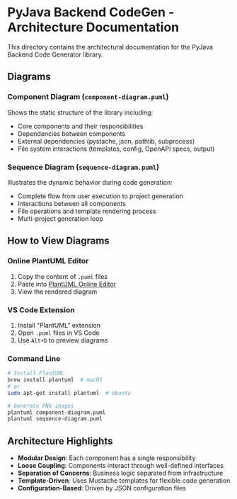 # PyJava Backend CodeGen - Architecture Documentation

This directory contains the architectural documentation for the PyJava Backend Code Generator library.

## Diagrams

### Component Diagram (`component-diagram.puml`)
Shows the static structure of the library including:
- Core components and their responsibilities
- Dependencies between components
- External dependencies (pystache, json, pathlib, subprocess)
- File system interactions (templates, config, OpenAPI specs, output)

### Sequence Diagram (`sequence-diagram.puml`)
Illustrates the dynamic behavior during code generation:
- Complete flow from user execution to project generation
- Interactions between all components
- File operations and template rendering process
- Multi-project generation loop

## How to View Diagrams

### Online PlantUML Editor
1. Copy the content of `.puml` files
2. Paste into [PlantUML Online Editor](http://www.plantuml.com/plantuml/uml/)
3. View the rendered diagram

### VS Code Extension
1. Install "PlantUML" extension
2. Open `.puml` files in VS Code
3. Use `Alt+D` to preview diagrams

### Command Line
```bash
# Install PlantUML
brew install plantuml  # macOS
# or
sudo apt-get install plantuml  # Ubuntu

# Generate PNG images
plantuml component-diagram.puml
plantuml sequence-diagram.puml
```

## Architecture Highlights

- **Modular Design**: Each component has a single responsibility
- **Loose Coupling**: Components interact through well-defined interfaces
- **Separation of Concerns**: Business logic separated from infrastructure
- **Template-Driven**: Uses Mustache templates for flexible code generation
- **Configuration-Based**: Driven by JSON configuration files